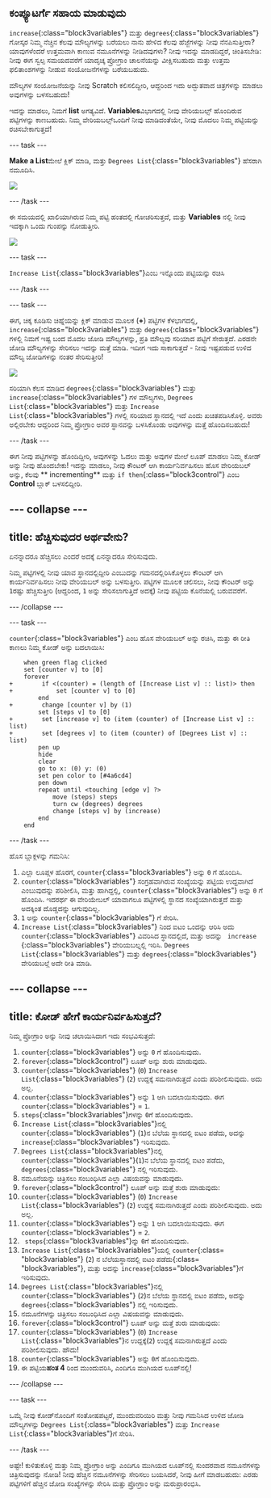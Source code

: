 ## ಕಂಪ್ಯೂಟರ್ಗೆ ಸಹಾಯ ಮಾಡುವುದು

`increase`{:class="block3variables"} ಮತ್ತು `degrees`{:class="block3variables"} ಗೋಸ್ಕರ ನಿಮ್ಮ ನೆಚ್ಚಿನ ಕೆಲವು ಮೌಲ್ಯಗಳನ್ನು ಬರೆಯಲು ನಾನು ಹೇಳಿದ ಕೆಲವು ಹೆಜ್ಜೆಗಳನ್ನು ನೀವು ನೆನಪಿಸುತ್ತೀರಾ? ಯಾವುಗಳೆಂದರೆ ಉತ್ತಮವಾಗಿ ಕಾಣುವ ನಮೂನೆಗಳನ್ನು ನೀಡಿದವುಗಳು? ನೀವು ಇದನ್ನು ಮಾಡದಿದ್ದರೆ, ಚಿಂತಿಸಬೇಡಿ: ನೀವು ಈಗ ಸ್ವಲ್ಪ ಸಮಯದವರೆಗೆ ಯಾದೃಚ್ಕ ಪ್ರೋಗ್ರಾಂ ಚಾಲನೆಯನ್ನು ವೀಕ್ಷಿಸಬಹುದು ಮತ್ತು ಉತ್ತಮ ಫಲಿತಾಂಶಗಳನ್ನು ನೀಡುವ ಸಂಯೋಜನೆಗಳನ್ನು ಬರೆಯಬಹುದು.

ಮೌಲ್ಯಗಳ ಸಂಯೋಜನೆಯನ್ನು ನೀವು Scratch ಕಲಿಸಲಿದ್ದೀರಿ, ಆದ್ದರಿಂದ ಇದು ಅದ್ಭುತವಾದ ಚಿತ್ರಗಳನ್ನು ಮಾಡಲು ಅವುಗಳನ್ನು ಬಳಸಬಹುದು!

ಇದನ್ನು ಮಾಡಲು, ನಿಮಗೆ **list** ಅಗತ್ಯವಿದೆ. **Variables**ವಿಭಾಗದಲ್ಲಿ ನೀವು ವೇರಿಯಬಲ್ಸ್ ಹೊಂದಿರುವ ಪಟ್ಟಿಗಳನ್ನು ಕಾಣಬಹುದು. ನಿಮ್ಮ ವೇರಿಯಬಲ್ಸ್ಒಂದಿಗೆ ನೀವು ಮಾಡಿದಂತೆಯೇ, ನೀವು ಮೊದಲು ನಿಮ್ಮ ಪಟ್ಟಿಯನ್ನು ರಚಿಸಬೇಕಾಗುತ್ತದೆ!

\--- task \---

**Make a List**ಮೇಲೆ ಕ್ಲಿಕ್ ಮಾಡಿ, ಮತ್ತು `Degrees List`{:class="block3variables"} ಹೆಸರಾಗಿ ನಮೂದಿಸಿ.

![](images/makeAList.png)

\--- /task \---

ಈ ಸಮಯದಲ್ಲಿ ಖಾಲಿಯಾಗಿರುವ ನಿಮ್ಮ ಪಟ್ಟಿ ಹಂತದಲ್ಲಿ ಗೋಚರಿಸುತ್ತದೆ, ಮತ್ತು **Variables** ನಲ್ಲಿ ನೀವು ಇದಕ್ಕಾಗಿ ಒಂದು ಗುಂಪನ್ನು ನೋಡುತ್ತೀರಿ.

![](images/listBlocks.png)

\--- task \---

`Increase List`{:class="block3variables"}ಎಂಬ ಇನ್ನೊಂದು ಪಟ್ಟಿಯನ್ನು ರಚಿಸಿ

\--- /task \---

\--- task \---

ಈಗ, ಚಿಕ್ಕ ಕೂಡಿಸು ಚಿಹ್ನೆಯನ್ನು ಕ್ಲಿಕ್ ಮಾಡುವ ಮೂಲಕ (**+**) ಪಟ್ಟಿಗಳ ಕೆಳಭಾಗದಲ್ಲಿ, `increase`{:class="block3variables"} ಮತ್ತು `degrees`{:class="block3variables"} ಗಳಲ್ಲಿ ನಿಮಗೆ ಇಷ್ಟ ಬಂದ ಮೊದಲ ಜೋಡಿ ಮೌಲ್ಯಗಳನ್ನು, ಪ್ರತಿ ಮೌಲ್ಯವು ಸರಿಯಾದ ಪಟ್ಟಿಗೆ ಸೇರುತ್ತದೆ. ಎರಡನೇ ಜೋಡಿ ಮೌಲ್ಯಗಳನ್ನು ಸೇರಿಸಲು ಇದನ್ನು ಮತ್ತೆ ಮಾಡಿ. ಇದೀಗ ಇದು ಸಾಕಾಗುತ್ತದೆ - ನೀವು ಇಷ್ಟಪಡುವ ಉಳಿದ ಮೌಲ್ಯ ಜೋಡಿಗಳನ್ನು ನಂತರ ಸೇರಿಸುತ್ತೀರಿ!

![](images/helping2.png)

ಸರಿಯಾಗಿ ಕೆಲಸ ಮಾಡಿದ `degrees`{:class="block3variables"} ಮತ್ತು `increase`{:class="block3variables"} ಗಳ ಮೌಲ್ಯಗಳು, `Degrees List`{:class="block3variables"} ಮತ್ತು `Increase List`{:class="block3variables"} ಗಳಲ್ಲಿ ಸರಿಯಾದ ಸ್ಥಾನದಲ್ಲಿ ಇದೆ ಎಂದು ಖಚಿತಪಡಿಸಿಕೊಳ್ಳಿ. ಅವರು ಅಲ್ಲಿರಬೇಕು ಆದ್ದರಿಂದ ನಿಮ್ಮ ಪ್ರೋಗ್ರಾಂ ಅವರ ಸ್ಥಾನವನ್ನು ಬಳಸಿಕೊಂಡು ಅವುಗಳನ್ನು ಮತ್ತೆ ಹೊಂದಿಸಬಹುದು!

\--- /task \---

ಈಗ ನೀವು ಪಟ್ಟಿಗಳನ್ನು ಹೊಂದಿದ್ದೀರಿ, ಅವುಗಳನ್ನು ಓದಲು ಮತ್ತು ಅವುಗಳ ಮೇಲೆ ಲೂಪ್ ಮಾಡಲು ನಿಮ್ಮ ಕೋಡ್ ಅನ್ನು ನೀವು ಹೊಂದಬೇಕು! ಇದನ್ನು ಮಾಡಲು, ನೀವು ಕೌಂಟರ್ ಆಗಿ ಕಾರ್ಯನಿರ್ವಹಿಸಲು ಹೊಸ ವೇರಿಯಬಲ್ ಅನ್ನು, ಕೆಲವು ** incrementing** ಮತ್ತು `if then`{:class="block3control"} ಎಂಬ **Control** ಬ್ಲಾಕ್ ಬಳಸಲಿದ್ದೀರಿ.

## \--- collapse \---

## title: ಹೆಚ್ಚಿಸುವುದರ ಅರ್ಥವೇನು?

ಏನನ್ನಾದರೂ ಹೆಚ್ಚಿಸಲು ಎಂದರೆ ಅದಕ್ಕೆ ಏನನ್ನಾದರೂ ಸೇರಿಸುವುದು.

ನಿಮ್ಮ ಪಟ್ಟಿಗಳಲ್ಲಿ ನೀವು ಯಾವ ಸ್ಥಾನದಲ್ಲಿದ್ದೀರಿ ಎಂಬುದನ್ನು ಗಮನದಲ್ಲಿರಿಸಿಕೊಳ್ಳಲು ಕೌಂಟರ್ ಆಗಿ ಕಾರ್ಯನಿರ್ವಹಿಸಲು ನೀವು ವೇರಿಯಬಲ್ ಅನ್ನು ಬಳಸುತ್ತೀರಿ. ಪಟ್ಟಿಗಳ ಮೂಲಕ ಚಲಿಸಲು, ನೀವು ಕೌಂಟರ್ ಅನ್ನು ` 1`ರಷ್ಟು ಹೆಚ್ಚಿಸುತ್ತೀರಿ (ಆದ್ದರಿಂದ, `1` ಅನ್ನು ಸೇರಿಸಲಾಗುತ್ತಿದೆ ಅದಕ್ಕೆ) ನೀವು ಪಟ್ಟಿಯ ಕೊನೆಯಲ್ಲಿ ಬರುವವರೆಗೆ.

\--- /collapse \---

\--- task \---

`counter`{:class="block3variables"} ಎಂಬ ಹೊಸ ವೇರಿಯಬಲ್ ಅನ್ನು ರಚಿಸಿ, ಮತ್ತು ಈ ರೀತಿ ಕಾಣಲು ನಿಮ್ಮ ಕೋಡ್ ಅನ್ನು ಬದಲಾಯಿಸಿ:

```blocks3
    when green flag clicked
    set [counter v] to [0]
    forever 
+        if <(counter) = (length of [Increase List v] :: list)> then 
+            set [counter v] to [0]
        end
+        change [counter v] by (1)
        set [steps v] to [0]
+        set [increase v] to (item (counter) of [Increase List v] :: list)
+        set [degrees v] to (item (counter) of [Degrees List v] :: list)
        pen up
        hide
        clear
        go to x: (0) y: (0)
        set pen color to [#4a6cd4]
        pen down
        repeat until <touching [edge v] ?> 
            move (steps) steps
            turn cw (degrees) degrees
            change [steps v] by (increase)
        end
    end
```

\--- /task \---

ಹೊಸ ಬ್ಲಾಕ್ಗಳನ್ನು ಗಮನಿಸಿ:

1. ಎಲ್ಲಾ ಲೂಪ್ಗಳ ಹೊರಗೆ, `counter`{:class="block3variables"} ಅನ್ನು `0` ಗೆ ಹೊಂದಿಸಿ.
2. `counter`{:class="block3variables"} ಸಂಗ್ರಹವಾಗಿರುವ ಸಂಖ್ಯೆಯನ್ನು ಪಟ್ಟಿಯ ಉದ್ದವಾಗಿದೆ ಎಂಬುವುದನ್ನು ಪರಿಶೀಲಿಸಿ, ಮತ್ತು ಹಾಗಿದ್ದಲ್ಲಿ, `counter`{:class="block3variables"} ಅನ್ನು `0` ಗೆ ಹೊಂದಿಸಿ. ಇದರರ್ಥ ಈ ವೇರಿಯೇಬಲ್ ಯಾವಾಗಲೂ ಪಟ್ಟಿಗಳಲ್ಲಿ ಸ್ಥಾನದ ಸಂಖ್ಯೆಯಾಗಿರುತ್ತದೆ ಮತ್ತು ಅದಕ್ಕಿಂತ ದೊಡ್ಡದನ್ನು ಆಗುವುದಿಲ್ಲ.
3. `1` ಅನ್ನು `counter`{:class="block3variables"} ಗೆ ಸೇರಿಸಿ.
4. `Increase List`{:class="block3variables"} ನಿಂದ ಐಟಂ ಒಂದನ್ನು ಆರಿಸಿ ಅದು `counter`{:class="block3variables"} ವಿವರಿಸಿದ ಸ್ಥಾನದಲ್ಲಿದೆ, ಮತ್ತು ಅದನ್ನು ` increase` {:class="block3variables"} ವೇರಿಯಬಲ್ನಲ್ಲಿ ಇರಿಸಿ. `Degrees List`{:class="block3variables"} ಮತ್ತು `degrees`{:class="block3variables"} ವೇರಿಯಬಲ್ಗೆ ಅದೇ ರೀತಿ ಮಾಡಿ.

## \--- collapse \---

## title: ಕೋಡ್ ಹೇಗೆ ಕಾರ್ಯನಿರ್ವಹಿಸುತ್ತದೆ?

ನಿಮ್ಮ ಪ್ರೋಗ್ರಾಂ ಅನ್ನು ನೀವು ಚಲಾಯಿಸಿದಾಗ ಇದು ಸಂಭವಿಸುತ್ತದೆ:

1. `counter`{:class="block3variables"} ಅನ್ನು `0` ಗೆ ಹೊಂದಿಸುವುದು.
2. `forever`{:class="block3control"} ಲೂಪ್ ಅನ್ನು ಶುರು ಮಾಡುವುದು.
3. `counter`{:class="block3variables"} (`0`) `Increase List`{:class="block3variables"} (`2`) ಉದ್ದಕ್ಕೆ ಸಮನಾಗಿರುತ್ತದೆ ಎಂದು ಪರಿಶೀಲಿಸುವುದು. ಅದು ಅಲ್ಲ.
4. `counter`{:class="block3variables"} ಅನ್ನು `1` ಆಗಿ ಬದಲಾಯಿಸುವುದು. ಈಗ `counter`{:class="block3variables"} = `1`.
5. `steps`{:class="block3variables"}ಗಳನ್ನು `0`ಗೆ ಹೊಂದಿಸುವುದು.
6. `Increase List`{:class="block3variables"}ನಲ್ಲಿ `counter`{:class="block3variables"} (`1`)ನ ಬೆಲೆಯ ಸ್ಥಾನದಲ್ಲಿ ಐಟಂ ಪಡೆದು, ಅದನ್ನು `increase`{:class="block3variables"} ಇರಿಸುವುದು.
7. `Degrees List`{:class="block3variables"}ನಲ್ಲಿ `counter`{:class="block3variables"}(`1`)ನ ಬೆಲೆಯ ಸ್ಥಾನದಲ್ಲಿ ಐಟಂ ಪಡೆದು, `degrees`{:class="block3variables"} ನಲ್ಲಿ ಇರಿಸುವುದು.
8. ನಮೂನೆಯನ್ನು ಚಿತ್ರಿಸಲು ಸಂಬಂಧಿಸಿದ ಎಲ್ಲಾ ವಿಷಯವನ್ನು ಮಾಡುವುದು.
9. `forever`{:class="block3control"} ಲೂಪ್ ಅನ್ನು ಮತ್ತೆ ಶುರು ಮಾಡುವುದು:
10. `counter`{:class="block3variables"} (`0`) `Increase List`{:class="block3variables"} (`2`) ಉದ್ದಕ್ಕೆ ಸಮನಾಗಿರುತ್ತದೆ ಎಂದು ಪರಿಶೀಲಿಸುವುದು. ಅದು ಅಲ್ಲ.
11. `counter`{:class="block3variables"} ಅನ್ನು `1` ಆಗಿ ಬದಲಾಯಿಸುವುದು. ಈಗ `counter`{:class="block3variables"} = `2`.
12. ` steps`{:class="block3variables"}ನ್ನು `0`ಗೆ ಹೊಂದಿಸುವುದು.
13. `Increase List`{:class="block3variables"}ಯಲ್ಲಿ `counter`{:class= "block3variables"} (`2`) ನ ಬೆಲೆಯಸ್ಥಾನದಲ್ಲಿ ಐಟಂ ಪಡೆದು{:class= "block3variables"}, ಮತ್ತು ಅದನ್ನು `increase`{:class="block3variables"}ಗೆ ಇರಿಸುವುದು.
14. `Degrees List`{:class="block3variables"}ನಲ್ಲಿ `counter`{:class="block3variables"} (`2`)ನ ಬೆಲೆಯ ಸ್ಥಾನದಲ್ಲಿ ಐಟಂ ಪಡೆದು, ಅದನ್ನು `degrees`{:class="block3variables"} ನಲ್ಲಿ ಇರಿಸುವುದು.
15. ನಮೂನೆಗಳನ್ನು ಚಿತ್ರಿಸಲು ಸಂಬಂಧಿಸಿದ ಎಲ್ಲಾ ವಿಷಯವನ್ನು ಮಾಡುವುದು.
16. `forever`{:class="block3control"} ಲೂಪ್ ಅನ್ನು ಮತ್ತೆ ಶುರು ಮಾಡುವುದು:
17. `counter`{:class="block3variables"} (`0`) `Increase List`{:class="block3variables"}ನ ಉದ್ದಕ್ಕೆ(`2`) ಉದ್ದಕ್ಕೆ ಸಮನಾಗಿರುತ್ತದೆ ಎಂದು ಪರಿಶೀಲಿಸುವುದು. ಹೌದು!
18. `counter`{:class="block3variables"} ಅನ್ನು `0`ಗೆ ಹೊಂದಿಸುವುದು.
19. ಈ ಪಟ್ಟಿಯ**ಹಂತ 4** ರಿಂದ ಮುಂದುವರಿಸಿ, ಎಂದಿಗೂ ಮುಗಿಯದ ಲೂಪ್‌ನಲ್ಲಿ!

\--- /collapse \---

\--- task \---

ಒಮ್ಮೆ ನೀವು ಕೋಡ್‌ನೊಂದಿಗೆ ಸಂತೋಷಪಟ್ಟರೆ, ಮುಂದುವರಿಯಿರಿ ಮತ್ತು ನೀವು ಗಮನಿಸಿದ ಉಳಿದ ಜೋಡಿ ಮೌಲ್ಯಗಳನ್ನು `Degrees List`{:class="block3variables"} ಮತ್ತು `Increase List`{:class="block3variables"}ಗೆ ಸೇರಿಸಿ.

\--- /task \---

ಅಷ್ಟೇ! ಕುಳಿತುಕೊಳ್ಳಿ ಮತ್ತು ನಿಮ್ಮ ಪ್ರೋಗ್ರಾಂ ಅನ್ನು ಎಂದಿಗೂ ಮುಗಿಯದ ಲೂಪ್‌ನಲ್ಲಿ ಸುಂದರವಾದ ನಮೂನೆಗಳನ್ನು ಚಿತ್ರಿಸುವುದನ್ನು ನೋಡಿ! ನೀವು ಹೆಚ್ಚಿನ ನಮೂನೆಗಳನ್ನು ಸೇರಿಸಲು ಬಯಸಿದರೆ, ನೀವು ಹೀಗೆ ಮಾಡಬಹುದು: ಎರಡು ಪಟ್ಟಿಗಳಿಗೆ ಹೆಚ್ಚಿನ ಜೋಡಿ ಸಂಖ್ಯೆಗಳನ್ನು ಸೇರಿಸಿ ಮತ್ತು ಪ್ರೋಗ್ರಾಂ ಅನ್ನು ಮರುಪ್ರಾರಂಭಿಸಿ.